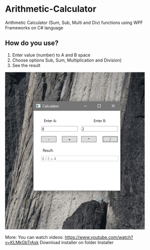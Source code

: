 # Arithmetic-Calculator

 Arithmetic Calculator (Sum, Sub, Multi and Div) functions using WPF Frameworks on C# language

## How do you use?

1. Enter value (number) to A and B space
2. Choose options Sub, Sum, Multiplication and Division)
3. See the result

<img src="img/example.png"/>

More:
You can watch videos: https://www.youtube.com/watch?v=KLMkGbTrAsk
Download installer on folder Installer
